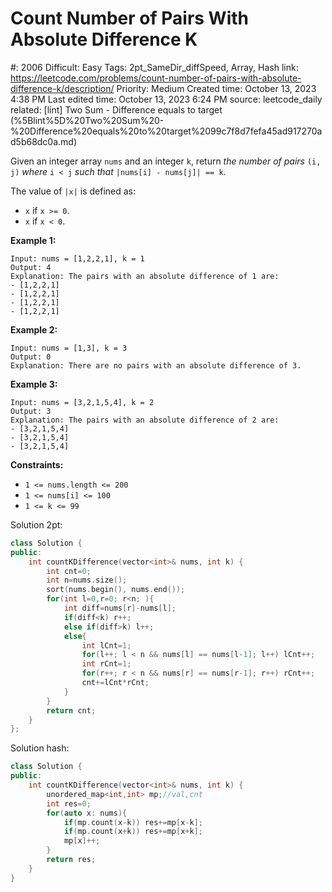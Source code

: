 # Count Number of Pairs With Absolute Difference K

#: 2006
Difficult: Easy
Tags: 2pt_SameDir_diffSpeed, Array, Hash
link: https://leetcode.com/problems/count-number-of-pairs-with-absolute-difference-k/description/
Priority: Medium
Created time: October 13, 2023 4:38 PM
Last edited time: October 13, 2023 6:24 PM
source: leetcode_daily
related: [lint] Two Sum - Difference equals to target (%5Blint%5D%20Two%20Sum%20-%20Difference%20equals%20to%20target%2099c7f8d7fefa45ad917270ad5b68dc0a.md)

Given an integer array `nums` and an integer `k`, return *the number of pairs* `(i, j)` *where* `i < j` *such that* `|nums[i] - nums[j]| == k`.

The value of `|x|` is defined as:

- `x` if `x >= 0`.
- `x` if `x < 0`.

**Example 1:**

```
Input: nums = [1,2,2,1], k = 1
Output: 4
Explanation: The pairs with an absolute difference of 1 are:
- [1,2,2,1]
- [1,2,2,1]
- [1,2,2,1]
- [1,2,2,1]

```

**Example 2:**

```
Input: nums = [1,3], k = 3
Output: 0
Explanation: There are no pairs with an absolute difference of 3.

```

**Example 3:**

```
Input: nums = [3,2,1,5,4], k = 2
Output: 3
Explanation: The pairs with an absolute difference of 2 are:
- [3,2,1,5,4]
- [3,2,1,5,4]
- [3,2,1,5,4]

```

**Constraints:**

- `1 <= nums.length <= 200`
- `1 <= nums[i] <= 100`
- `1 <= k <= 99`

Solution 2pt:

```cpp
class Solution {
public:
    int countKDifference(vector<int>& nums, int k) {
        int cnt=0;
        int n=nums.size();
        sort(nums.begin(), nums.end());
        for(int l=0,r=0; r<n; ){
            int diff=nums[r]-nums[l];
            if(diff<k) r++;
            else if(diff>k) l++;
            else{
                int lCnt=1; 
                for(l++; l < n && nums[l] == nums[l-1]; l++) lCnt++;
                int rCnt=1;
                for(r++; r < n && nums[r] == nums[r-1]; r++) rCnt++;
                cnt+=lCnt*rCnt;
            }
        }
        return cnt;
    }
};
```

Solution hash:

```cpp
class Solution {
public:
    int countKDifference(vector<int>& nums, int k) {
        unordered_map<int,int> mp;//val,cnt
        int res=0;
        for(auto x: nums){
            if(mp.count(x-k)) res+=mp[x-k];
            if(mp.count(x+k)) res+=mp[x+k];
            mp[x]++;
        }
        return res;
    }
}
```
